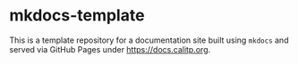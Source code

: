 # mkdocs-template

This is a template repository for a documentation site built using `mkdocs` and
served via GitHub Pages under <https://docs.calitp.org>.
